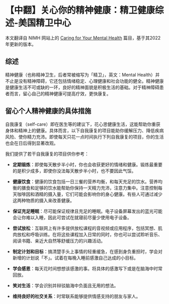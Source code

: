 # 【中翻】关心你的精神健康：精卫健康综述-美国精卫中心

本文翻译自 NIMH 网站上的 [Caring for Your Mental Health](https://www.nimh.nih.gov/health/topics/caring-for-your-mental-health) 篇目，基于其2022年更新的版本。

## 综述

精神健康（也称精神卫生，后者常被缩写为「精卫」，英文：Mental Health）并不止是没有精神障碍，它还包括情绪稳定、心理健康和社会功能的健全。精神健康是健康生活不可或缺的一环，良好的精神面貌是积极生活的基础。对于精神障碍患者而言，留心自己的精神健康可提高疗效，更快康复。

## 留心个人精神健康的具体措施

自我康复（self-care）即在医生等的建议下，花心思健康生活，这能帮助你重获身体和精神上的健康。具体而言，以下自我康复的项目能助你缓解压力、降低疾病风险、使你精力充沛。即使每天只花一点时间执行下列自我康复的项目，你的生活也会在日后得到显著改观。

我们提供了若干自我康复的项目供你参考：

- **定期锻炼**：即使每天散步半小时，你也会收获更好的情绪和健康。锻炼最重要的是积少成多，即使你没法每天散步半小时，也不要因此气馁。

- **健康饮食**：健康的饮食包括一日三餐的营养均衡，和每天充足的饮水。营养均衡的膳食和足够的饮水能帮助你保持一天精力充沛，注意力集中。注意控制每天咖啡因和酒精的摄入量，它们可能会影响你的身心健康。有些人可通过减少这两种物质的摄入来改善健康。

- **保证充足睡眠**：尽可能保证规律且充足的睡眠。电子设备屏幕发出的蓝光可能会让你难以入睡，因此可尝试在就寝前尽量少使用电子设备。

- **尝试放松**：互联网上有许多提供放松课程的音视频或应用程序，包括冥想、肌肉放松和呼吸训练。在将这些课程加入日常的同时，你也可以尝试聆听音乐、阅读书籍、亲近大自然等舒缓压力的兴趣活动。

- **制定计划和目标**：搞清楚手头上事情的轻重缓急，在感到身负重担时，学会对新增的计划说「不」。试着在每晚入睡前感激自己达成的小目标。

- **学会感恩**：每天花时间想想该感激的事。将具体的感激写下或是在脑海中时常回放。

- **笑对生活**：学会识别并辩驳脑海中负面且无用的想法。

- **维持良好的社交关系**：时常联系能够提供情感支持的朋友与家人。
